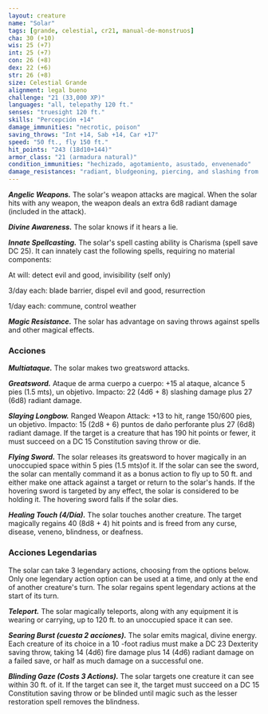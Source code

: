 ```yaml
---
layout: creature
name: "Solar"
tags: [grande, celestial, cr21, manual-de-monstruos]
cha: 30 (+10)
wis: 25 (+7)
int: 25 (+7)
con: 26 (+8)
dex: 22 (+6)
str: 26 (+8)
size: Celestial Grande
alignment: legal bueno
challenge: "21 (33,000 XP)"
languages: "all, telepathy 120 ft."
senses: "truesight 120 ft."
skills: "Percepción +14"
damage_immunities: "necrotic, poison"
saving_throws: "Int +14, Sab +14, Car +17"
speed: "50 ft., fly 150 ft."
hit_points: "243 (18d10+144)"
armor_class: "21 (armadura natural)"
condition_immunities: "hechizado, agotamiento, asustado, envenenado"
damage_resistances: "radiant, bludgeoning, piercing, and slashing from nonmagical weapons"
---
```


***Angelic Weapons.*** The solar's weapon attacks are magical. When the solar hits with any weapon, the weapon deals an extra 6d8 radiant damage (included in the attack).

***Divine Awareness.*** The solar knows if it hears a lie.

***Innate Spellcasting.*** The solar's spell casting ability is Charisma (spell save DC 25). It can innately cast the following spells, requiring no material components:

At will: detect evil and good, invisibility (self only)

3/day each: blade barrier, dispel evil and good, resurrection

1/day each: commune, control weather

***Magic Resistance.*** The solar has advantage on saving throws against spells and other magical effects.

### Acciones

***Multiataque.*** The solar makes two greatsword attacks.

***Greatsword.*** Ataque de arma cuerpo a cuerpo: +15 al ataque, alcance 5 pies (1.5 mts), un objetivo. Impacto: 22 (4d6 + 8) slashing damage plus 27 (6d8) radiant damage.

***Slaying Longbow.*** Ranged Weapon Attack: +13 to hit, range 150/600 pies, un objetivo. Impacto: 15 (2d8 + 6) puntos de daño perforante plus 27 (6d8) radiant damage. If the target is a creature that has 190 hit points or fewer, it must succeed on a DC 15 Constitution saving throw or die.

***Flying Sword.*** The solar releases its greatsword to hover magically in an unoccupied space within 5 pies (1.5 mts)of it. If the solar can see the sword, the solar can mentally command it as a bonus action to fly up to 50 ft. and either make one attack against a target or return to the solar's hands. If the hovering sword is targeted by any effect, the solar is considered to be holding it. The hovering sword falls if the solar dies.

***Healing Touch (4/Día).*** The solar touches another creature. The target magically regains 40 (8d8 + 4) hit points and is freed from any curse, disease, veneno, blindness, or deafness.

### Acciones Legendarias

The solar can take 3 legendary actions, choosing from the options below. Only one legendary action option can be used at a time, and only at the end of another creature's turn. The solar regains spent legendary actions at the start of its turn.

***Teleport.*** The solar magically teleports, along with any equipment it is wearing or carrying, up to 120 ft. to an unoccupied space it can see.

***Searing Burst (cuesta 2 acciones).*** The solar emits magical, divine energy. Each creature of its choice in a 10 -foot radius must make a DC 23 Dexterity saving throw, taking 14 (4d6) fire damage plus 14 (4d6) radiant damage on a failed save, or half as much damage on a successful one.

***Blinding Gaze (Costs 3 Actions).*** The solar targets one creature it can see within 30 ft. of it. If the target can see it, the target must succeed on a DC 15 Constitution saving throw or be blinded until magic such as the lesser restoration spell removes the blindness.
